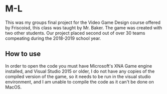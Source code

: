 # M-L
This was my groups final project for the Video Game Design course offered by Friscoisd, this class was taught by Mr. Baker.
The game was created with two other students. Our project placed second out of over 30 teams compeating 
during the 2018-2019 school year.
## How to use
In order to open the code you must have Microsoft's XNA Game engine installed, and Visual Studio 2015 or older, I do not have 
any copies of the compiled version of the game, so it needs to be run in the visual studio environment, and I am unable
to compile the code as it can't be done on MacOS. 
